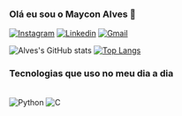 
### Olá eu sou o Maycon Alves 👋

[![Instagram](https://img.shields.io/badge/Instagram-E4405F?style=for-the-badge&logo=instagram&logoColor=white)](https://www.instagram.com/alvesalph/)
[![Linkedin](https://img.shields.io/badge/LinkedIn-0077B5?style=for-the-badge&logo=linkedin&logoColor=white)](https://www.linkedin.com/in/maycon-alves-360227361//)
[![Gmail](https://img.shields.io/badge/Gmail-D14836?style=for-the-badge&logo=gmail&logoColor=white)](alvesalph@gmail.com)

![Alves's GitHub stats](https://github-readme-stats.vercel.app/api?username=devalviss&show_icons=true&theme=gruvbox)
[![Top Langs](https://github-readme-stats.vercel.app/api/top-langs/?username=devalviss&layout=donut)](https://github.com/anuraghazra/github-readme-stats)

### Tecnologias que uso no meu dia a dia

<div style="display: incline_block"><br/>
  <img aling="center" alt="Python" src= "https://img.shields.io/badge/Python-3776AB?style=for-the-badge&logo=python&logoColor=white" />
  <img aling="center" alt="C" src= "https://img.shields.io/badge/C-00599C?style=for-the-badge&logo=c&logoColor=white" />
<div>
